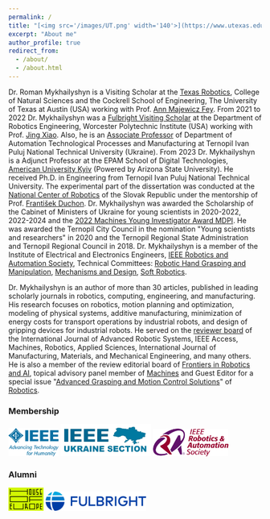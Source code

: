 ```yaml
---
permalink: /
title: "[<img src='/images/UT.png' width='140'>](https://www.utexas.edu/) [<img src='/images/tntu.png' width='60'>](https://tntu.edu.ua/?p=uk/main) [<img src='/images/wpi.png' width='140'>](https://www.wpi.edu/) [<img src='/images/auk.png' width='140'>](https://auk.edu.ua/)"
excerpt: "About me"
author_profile: true
redirect_from: 
  - /about/
  - /about.html
---
```

Dr. Roman Mykhailyshyn is a Visiting Scholar at the [Texas Robotics](https://robotics.utexas.edu/), College of Natural Sciences and the Cockrell School of Engineering, The University of Texas at Austin (USA) working with Prof. [Ann Majewicz Fey](https://www.me.utexas.edu/people/faculty-directory/amfey). From 2021 to 2022 Dr. Mykhailyshyn was a [Fulbright Visiting Scholar](https://issuu.com/fulbright-ukraine/docs/ua_scholars_2021-22) at the Department of Robotics Engineering, Worcester Polytechnic Institute (USA) working with Prof. [Jing Xiao](https://users.wpi.edu/~jxiao2/). Also, he is an [Associate Professor](https://kaf-av.tntu.edu.ua/index.php/mn-main/mn-workers?id=757) of Department of Automation Technological Processes and Manufacturing at Ternopil Ivan Puluj National Technical University (Ukraine). From 2023 Dr. Mykhailyshyn is a Adjunct Professor at the EPAM School of Digital Technologies, [American University Kyiv](https://auk.edu.ua/en/) (Powered by Arizona State University). He received Ph.D. in Engineering from Ternopil Ivan Puluj National Technical University. The experimental part of the dissertation was conducted at the [National Center of Robotics](https://nacero.sk/language/en/) of the Slovak Republic under the mentorship of Prof. [František Duchon](https://is.stuba.sk/lide/clovek.pl?id=10329&lang=en). Dr. Mykhailyshyn was awarded the Scholarship of the Cabinet of Ministers of Ukraine for young scientists in 2020-2022, 2022-2024 and the [2022 Machines Young Investigator Award MDPI](https://www.mdpi.com/journal/machines/awards/1779). He was awarded the Ternopil City Council in the nomination "Young scientists and researchers" in 2020 and the Ternopil Regional State Administration and Ternopil Regional Council in 2018. Dr. Mykhailyshyn is a member of the Institute of Electrical and Electronics Engineers, [IEEE Robotics and Automation Society](https://www.ieee-ras.org/), Technical Committees: [Robotic Hand Grasping and Manipulation](https://www.ieee-ras.org/robotic-hands-grasping-and-manipulation), [Mechanisms and Design](https://www.ieee-ras.org/mechanisms-and-design), [Soft Robotics](https://www.ieee-ras.org/soft-robotics).

Dr. Mykhailyshyn is an author of more than 30 articles, published in leading scholarly journals in robotics, computing, engineering, and manufacturing. His research focuses on robotics, motion planning and optimization, modeling of physical systems, additive manufacturing, minimization of energy costs for transport operations by industrial robots, and design of gripping devices for industrial robots. He served on the [reviewer board](https://www.webofscience.com/wos/author/record/H-4985-2017?state=%7B%7D) of the International Journal of Advanced Robotic Systems, IEEE Access, Machines, Robotics, Applied Sciences, International Journal of Manufacturing, Materials, and Mechanical Engineering, and many others. He is also a member of the review editorial board of [Frontiers in Robotics and AI](https://loop.frontiersin.org/people/2041565/overview), topical advisory panel member of [Machines](https://www.mdpi.com/journal/machines/topical_advisory_panel) and Guest Editor for a special issue "[Advanced Grasping and Motion Control Solutions](https://www.mdpi.com/journal/robotics/special_issues/1G490RSDI8)" of [Robotics](https://www.mdpi.com/journal/robotics).

### Membership
[<img src='/images/IEEE_logo.png' width='100'>](https://www.ieee.org/)   [<img src='/images/IEEE-Ukraine.png' width='180'>](https://ieee.org.ua/)   [<img src='/images/IEEE_RAS.png' width='150'>](https://www.ieee-ras.org/) 
### Alumni
[<img src='/images/HoE.png' width='70'>](https://houseofeurope.org.ua/en/alumni-community)   [<img src='/images/fulbright-logo.png' width='200'>](https://us.fulbrightonline.org/alumni)